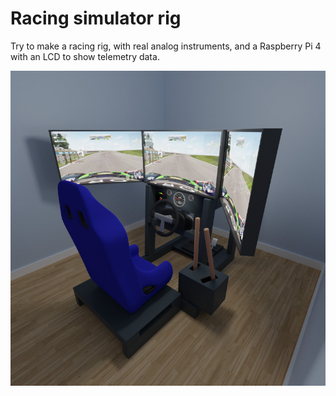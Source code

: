 # Racing simulator rig

Try to make a racing rig, with real analog instruments, and a Raspberry Pi 4 with an LCD to show telemetry data.

![The rig](img/overview.jpg)
